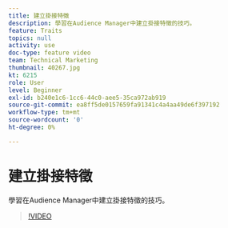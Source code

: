```yaml
---
title: 建立掛接特徵
description: 學習在Audience Manager中建立掛接特徵的技巧。
feature: Traits
topics: null
activity: use
doc-type: feature video
team: Technical Marketing
thumbnail: 40267.jpg
kt: 6215
role: User
level: Beginner
exl-id: b240e1c6-1cc6-44c0-aee5-35ca972ab919
source-git-commit: ea8ff5de0157659fa91341c4a4aa49de6f397192
workflow-type: tm+mt
source-wordcount: '0'
ht-degree: 0%

---
```


# 建立掛接特徵

學習在Audience Manager中建立掛接特徵的技巧。

>[!VIDEO](https://video.tv.adobe.com/v/40267/?quality=12&learn=on)
